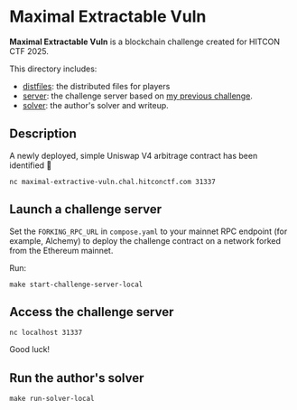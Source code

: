 # Maximal Extractable Vuln

**Maximal Extractable Vuln** is a blockchain challenge created for HITCON CTF 2025.

This directory includes:
- [distfiles](./distfiles/): the distributed files for players
- [server](./server/): the challenge server based on [my previous challenge](https://github.com/minaminao/my-ctf-challenges/tree/main/ctfs/seccon-ctf-13-quals/trillion-ether).
- [solver](./solver/): the author's solver and writeup.

## Description

A newly deployed, simple Uniswap V4 arbitrage contract has been identified 🤖

```
nc maximal-extractive-vuln.chal.hitconctf.com 31337
```

## Launch a challenge server

Set the `FORKING_RPC_URL` in `compose.yaml` to your mainnet RPC endpoint (for example, Alchemy) to deploy the challenge contract on a network forked from the Ethereum mainnet.

Run:
```
make start-challenge-server-local
```

## Access the challenge server

```
nc localhost 31337
```

Good luck!

## Run the author's solver

```
make run-solver-local
```
